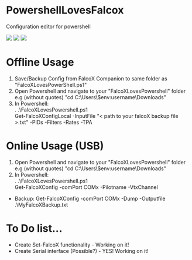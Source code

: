 # PowershellLovesFalcox
Configuration editor for powershell

<img src='https://github.com/tedelm/PowershellFalcox/blob/master/img/GetOnline.PNG'>
<img src='https://github.com/tedelm/PowershellFalcox/blob/master/img/GetLocal.PNG'>
<img src='https://github.com/tedelm/PowershellFalcox/blob/master/img/GetBackup.PNG'>

# Offline Usage
1. Save/Backup Config from FalcoX Companion to same folder as "FalcoXLovesPowerShell.ps1"
2. Open Powershell and navigate to your "FalcoXLovesPowershell" folder </br> e.g (without quotes) "cd C:\Users\\$env:username\Downloads\"
3. In Powershell:</br>
. .\FalcoXLovesPowershell.ps1</br>
Get-FalcoXConfigLocal -InputFile "< path to your falcoX backup file >.txt"  -PIDs -Filters -Rates -TPA</br>

# Online Usage (USB)
1. Open Powershell and navigate to your "FalcoXLovesPowershell" folder </br> e.g (without quotes) "cd C:\Users\\$env:username\Downloads\"
2. In Powershell:</br>
. .\FalcoXLovesPowershell.ps1</br>
Get-FalcoXConfig -comPort COMx -Pilotname -VtxChannel

- Backup:
Get-FalcoXConfig -comPort COMx -Dump -Outputfile .\MyFalcoXBackup.txt


# To Do list...
* Create Set-FalcoX functionality - Working on it!
* Create Serial interface (Possible?) - YES! Working on it!
